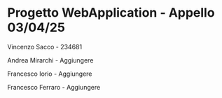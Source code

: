 # Progetto WebApplication - Appello 03/04/25

Vincenzo Sacco - 234681

Andrea Mirarchi - Aggiungere

Francesco Iorio - Aggiungere

Francesco Ferraro - Aggiungere

